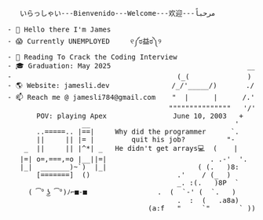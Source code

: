 

<!--
**skxvtchy/skxvtchy** is a ✨ _special_ ✨ repository because its `README.md` (this file) appears on your GitHub profile.
Here are some ideas to get you started:
-->
<pre>
                                                                   ,:
   いらっしゃい---Bienvenido---Welcome---欢迎---مرحباً              ,' |
                                                                /   :           __,-~~/~    `---.    
- 👋 Hello there I'm James                                   --'   /           _/_,---(      ,    )          
- 😱 Currently UNEMPLOYED     ୧༼ಠ益ಠ༽୨                       \/ />/        __ /        <    /   )  \___
- 📰 Reading To Crack the Coding Interview                   / /_\--===;;;'====------------------===;;;===------ -
- 🎓 Graduation: May 2025                                 __/   /            \/  ~"~"~"~"~"~\~"~)~"/
-                                        (_(              ) '-. /            (_ (   \  (     >    \)
- 🌎 Website: jamesli.dev               /_/'_____/)       ./  :\              \_( _ <         >_>'
- 📫 Reach me @ jamesli784@gmail.com    "  |      |      /.' '                 ~ `-i' ::>|--"
                                       """""""""""""""   '/'                         I;|.|.|
       POV: playing Apex                June 10, 2003   +                           <|i::|i|`.
                  __                                   '                           (` ^'"`-' ")
       ..=====.. |==|     Why did the programmer      `.                  ,---.          U 
       ||     || |= |         quit his job?          "-                  ;     \         ;   
    _  ||     || |^*| _   He didn't get arrays💻  (    |            .==\""/==.  `-.___.-'
   |=| o=,===,=o |__||=|                         . .-'  '.          ((+) .  .:)
   |_|  _______)~`)  |_|                      ( (.   )8:            |'.-(o)-.'|  
       [=======]  ()                     .'    / (_  )              \/  \_/  \/   
                                         _. :(.   )8P  `                            
     ( ͡° ͜ʖ ͡°)ﾉ⌐■-■                 .  (  `-' (  `.   )                    Thanks For Visiting!!!
                                         .  :  (   .a8a)                      pls hire me :)
                                  (a:f   "     `"       ` ))
</pre>
